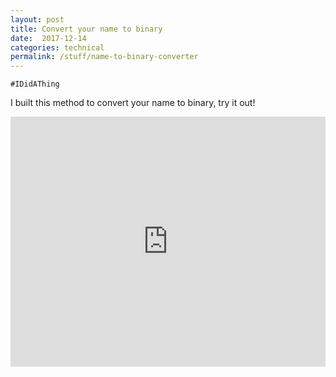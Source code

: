 ```yaml
---
layout: post
title: Convert your name to binary
date:  2017-12-14
categories: technical
permalink: /stuff/name-to-binary-converter
---
```

`#IDidAThing`

I built this method to convert your name to binary, try it out!

<iframe height="400px" width="100%" src="https://repl.it/@KaraAJC/nametobinary?lite=true" scrolling="no" frameborder="no" allowtransparency="true" allowfullscreen="true" sandbox="allow-forms allow-pointer-lock allow-popups allow-same-origin allow-scripts allow-modals"></iframe>